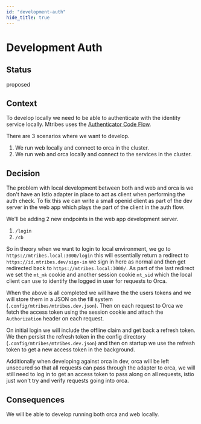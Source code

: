 ```yaml
---
id: "development-auth"
hide_title: true
---
```


# Development Auth

## Status

proposed

## Context

To develop locally we need to be able to authenticate with the identity service locally. Mtribes
uses the [Authenticator Code Flow](https://oauth.net/2/grant-types/authorization-code).

There are 3 scenarios where we want to develop.

1. We run web locally and connect to orca in the cluster.
2. We run web and orca locally and connect to the services in the cluster.

## Decision

The problem with local development between both and web and orca is we don't have an Istio adapter
in place to act as client when performing the auth check. To fix this we can write a small openid
client as part of the dev server in the web app which plays the part of the client in the auth flow.

We'll be adding 2 new endpoints in the web app development server.

1. `/login`
2. `/cb`

So in theory when we want to login to local environment, we go to `https://mtribes.local:3000/login`
this will essentially return a redirect to `https://id.mtribes.dev/sign-in` we sign in here as
normal and then get redirected back to `https://mtribes.local:3000/`. As part of the last redirect
we set the `mt_mk` cookie and another session cookie `mt_sid` which the local client can use to
identify the logged in user for requests to Orca.

When the above is all completed we will have the the users tokens and we will store them in a JSON
on the fill system (`.config/mtribes/mtribes.dev.json`). Then on each request to Orca we fetch the
access token using the session cookie and attach the `Authorization` header on each request.

On initial login we will include the offline claim and get back a refresh token. We then persist the
refresh token in the config directory (`.config/mtribes/mtribes.dev.json`) and then on startup we
use the refresh token to get a new access token in the background.

Additionally when developing against orca in dev, orca will be left unsecured so that all requests
can pass through the adapter to orca, we will still need to log in to get an access token to pass
along on all requests, istio just won't try and verify requests going into orca.

## Consequences

We will be able to develop running both orca and web locally.
